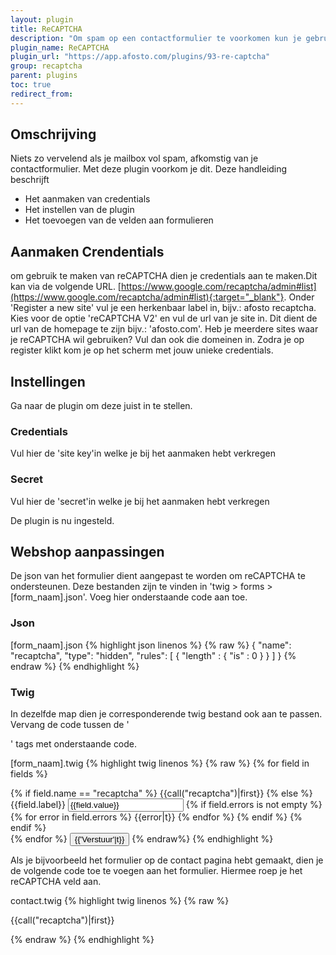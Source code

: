 ```yaml
---
layout: plugin
title: ReCAPTCHA
description: "Om spam op een contactformulier te voorkomen kun je gebruik maken van reCAPTCHA."
plugin_name: ReCAPTCHA
plugin_url: "https://app.afosto.com/plugins/93-re-captcha"
group: recaptcha
parent: plugins
toc: true
redirect_from:
---
```


## Omschrijving
Niets zo vervelend als je mailbox vol spam, afkomstig van je contactformulier. Met deze plugin voorkom je dit. Deze handleiding beschrijft
* Het aanmaken van credentials
* Het instellen van de plugin
* Het toevoegen van de velden aan formulieren

## Aanmaken Crendentials
om gebruik te maken van reCAPTCHA dien je credentials aan te maken.Dit kan via de volgende URL. [https://www.google.com/recaptcha/admin#list](https://www.google.com/recaptcha/admin#list){:target="_blank"}.
Onder 'Register a new site' vul je een herkenbaar label in, bijv.: afosto recaptcha.
Kies voor de optie 'reCAPTCHA V2' en vul de url van je site in. Dit dient de url van de homepage te zijn bijv.: 'afosto.com'. Heb je meerdere sites waar je reCAPTCHA wil gebruiken? Vul dan ook die domeinen in.
Zodra je op register klikt kom je op het scherm met jouw unieke credentials.
## Instellingen
Ga naar de plugin om deze juist in te stellen. 
### Credentials
Vul hier de 'site key'in welke je bij het aanmaken hebt verkregen
### Secret
Vul hier de 'secret'in welke je bij het aanmaken hebt verkregen

De plugin is nu ingesteld.

## Webshop aanpassingen

De json van het formulier dient aangepast te worden om reCAPTCHA te ondersteunen. Deze bestanden zijn te vinden in 'twig > forms > [form_naam].json'. Voeg hier onderstaande code aan toe.

### Json
[form_naam].json
{% highlight json linenos %}
{% raw %}
        {
            "name": "recaptcha",
            "type": "hidden",
            "rules": [
                    {
                        "length" : {
                            "is" : 0
                        }
                    }
            ]
        }
{% endraw %}
{% endhighlight %}

### Twig
In dezelfde map dien je corresponderende twig bestand ook aan te passen. Vervang de code tussen de '<form>' tags met onderstaande code.

[form_naam].twig
{% highlight twig linenos %}
{% raw %}
 {% for field in fields %}
     <div class="form-group">
         {% if field.name == "recaptcha" %}
             {{call("recaptcha")|first}}
         {% else %}
             <label for="{{field.name}}-{{loop.index}}">
                 {{field.label}}
             </label>
             <input type="{{field.type}}" value="{{field.value}}" id="{{field.name}}-{{loop.index}}" name="{{field.name}}" class="form-control">
             {% if field.errors is not empty %}
                 {% for error in field.errors %}
                     {{error|t}}
                 {% endfor %}
             {% endif %}
         {% endif %}
     </div>
 {% endfor %}
 <button type="submit" class="btn btn-success">
     {{'Verstuur'|t}}
 </button>
 {% endraw%}
{% endhighlight %}

Als je bijvoorbeeld het formulier op de contact pagina hebt gemaakt, dien je de volgende code toe te voegen aan het formulier. Hiermee roep je het reCAPTCHA veld aan.

contact.twig
{% highlight twig linenos %}
{% raw %}
	
 {{call("recaptcha")|first}}

{% endraw %}
{% endhighlight %}